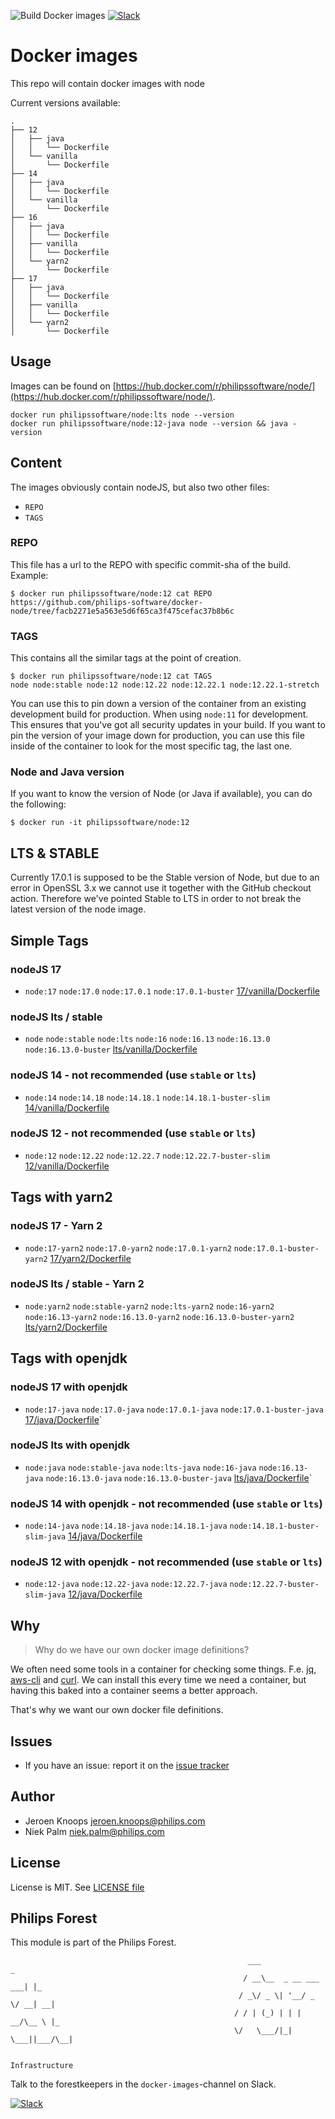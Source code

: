 ![Build Docker images](https://github.com/philips-software/docker-node/workflows/Build%20Docker%20images/badge.svg)
[![Slack](https://philips-software-slackin.now.sh/badge.svg)](https://philips-software-slackin.now.sh)

# Docker images

This repo will contain docker images with node

Current versions available:
```
.
├── 12
│   ├── java
│   │   └── Dockerfile
│   └── vanilla
│       └── Dockerfile
├── 14
│   ├── java
│   │   └── Dockerfile
│   └── vanilla
│       └── Dockerfile
├── 16
│   ├── java
│   │   └── Dockerfile
│   ├── vanilla
│   │   └── Dockerfile
│   └── yarn2
│       └── Dockerfile
├── 17
│   ├── java
│   │   └── Dockerfile
│   ├── vanilla
│   │   └── Dockerfile
│   └── yarn2
│       └── Dockerfile
```
## Usage

Images can be found on [https://hub.docker.com/r/philipssoftware/node/](https://hub.docker.com/r/philipssoftware/node/).

```
docker run philipssoftware/node:lts node --version
docker run philipssoftware/node:12-java node --version && java -version
```

## Content

The images obviously contain nodeJS, but also two other files:
- `REPO`
- `TAGS`

### REPO

This file has a url to the REPO with specific commit-sha of the build.
Example: 

```
$ docker run philipssoftware/node:12 cat REPO
https://github.com/philips-software/docker-node/tree/facb2271e5a563e5d6f65ca3f475cefac37b8b6c
```

### TAGS

This contains all the similar tags at the point of creation. 

```
$ docker run philipssoftware/node:12 cat TAGS
node node:stable node:12 node:12.22 node:12.22.1 node:12.22.1-stretch
```

You can use this to pin down a version of the container from an existing development build for production. When using `node:11` for development. This ensures that you've got all security updates in your build. If you want to pin the version of your image down for production, you can use this file inside of the container to look for the most specific tag, the last one.

### Node and Java version

If you want to know the version of Node (or Java if available), you can do the following:

```
$ docker run -it philipssoftware/node:12
```

## LTS & STABLE

Currently 17.0.1 is supposed to be the Stable version of Node, but due to an error in OpenSSL 3.x we cannot use it together with the GitHub checkout action. Therefore we've pointed Stable to LTS in order to not break the latest version of the node image.

## Simple Tags

### nodeJS 17 
- `node:17` `node:17.0` `node:17.0.1` `node:17.0.1-buster` [17/vanilla/Dockerfile](17/vanilla/Dockerfile)

### nodeJS lts / stable
- `node` `node:stable` `node:lts` `node:16` `node:16.13` `node:16.13.0` `node:16.13.0-buster` [lts/vanilla/Dockerfile](lts/vanilla/Dockerfile)

### nodeJS 14 - not recommended (use `stable` or `lts`)
- `node:14` `node:14.18` `node:14.18.1` `node:14.18.1-buster-slim` [14/vanilla/Dockerfile](14/vanilla/Dockerfile)

### nodeJS 12 - not recommended (use `stable` or `lts`)
- `node:12` `node:12.22` `node:12.22.7` `node:12.22.7-buster-slim` [12/vanilla/Dockerfile](12/vanilla/Dockerfile)

## Tags with yarn2

### nodeJS 17 - Yarn 2
-  `node:17-yarn2` `node:17.0-yarn2` `node:17.0.1-yarn2` `node:17.0.1-buster-yarn2` [17/yarn2/Dockerfile](17/yarn2/Dockerfile)

### nodeJS lts / stable - Yarn 2
- `node:yarn2` `node:stable-yarn2` `node:lts-yarn2` `node:16-yarn2` `node:16.13-yarn2` `node:16.13.0-yarn2` `node:16.13.0-buster-yarn2` [lts/yarn2/Dockerfile](lts/yarn2/Dockerfile)

## Tags with openjdk

### nodeJS 17 with openjdk
- `node:17-java` `node:17.0-java` `node:17.0.1-java` `node:17.0.1-buster-java` [17/java/Dockerfile](17/java/Dockerfile)`

### nodeJS lts with openjdk
- `node:java` `node:stable-java` `node:lts-java` `node:16-java` `node:16.13-java` `node:16.13.0-java` `node:16.13.0-buster-java` [lts/java/Dockerfile](lts/java/Dockerfile)`

### nodeJS 14 with openjdk - not recommended (use `stable` or `lts`)
- `node:14-java` `node:14.18-java` `node:14.18.1-java` `node:14.18.1-buster-slim-java` [14/java/Dockerfile](14/java/Dockerfile)

### nodeJS 12 with openjdk - not recommended (use `stable` or `lts`)
- `node:12-java` `node:12.22-java` `node:12.22.7-java` `node:12.22.7-buster-slim-java` [12/java/Dockerfile](12/java/Dockerfile)

## Why

> Why do we have our own docker image definitions?

We often need some tools in a container for checking some things. F.e. [jq](https://stedolan.github.io/jq/), [aws-cli](https://aws.amazon.com/cli/) and [curl](https://curl.haxx.se/).
We can install this every time we need a container, but having this baked into a container seems a better approach.

That's why we want our own docker file definitions.

## Issues

- If you have an issue: report it on the [issue tracker](https://github.com/philips-software/docker-node/issues)

## Author

- Jeroen Knoops <jeroen.knoops@philips.com>
- Niek Palm <niek.palm@philips.com>

## License

License is MIT. See [LICENSE file](LICENSE.md)

## Philips Forest

This module is part of the Philips Forest.

```
                                                     ___                   _
                                                    / __\__  _ __ ___  ___| |_
                                                   / _\/ _ \| '__/ _ \/ __| __|
                                                  / / | (_) | | |  __/\__ \ |_
                                                  \/   \___/|_|  \___||___/\__|  

                                                                 Infrastructure
```

Talk to the forestkeepers in the `docker-images`-channel on Slack.

[![Slack](https://philips-software-slackin.now.sh/badge.svg)](https://philips-software-slackin.now.sh)
